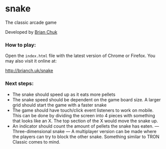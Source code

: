 snake
=====
The classic arcade game

Developed by [Brian Chuk](http://brianch.uk)

### How to play:

Open the `index.html` file with the latest version of Chrome or Firefox. You may also visit it online at: 

http://brianch.uk/snake

### Next steps:

- The snake should speed up as it eats more pellets
- The snake speed should be dependent on the game board size. A larger grid should start the game with a faster snake
- The game should have touch/click event listeners to work on mobile. This can be done by dividing the screen into 4 pieces with something that looks like an X. The top section of the X would move the snake up.
- An indicator should count the amount of pellets the snake has eaten.
— Three-dimensional snake
— A multiplayer version can be made where the players can try to block the other snake. Something similar to TRON Classic comes to mind.
